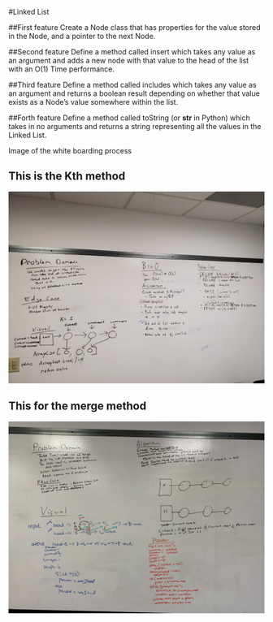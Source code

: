 #Linked List

##First feature 
Create a Node class that has properties for the value 
stored in the Node, and a pointer to the next Node.

##Second feature
Define a method called insert which takes any value as an argument and adds a new 
node with that value to the head of the list with an O(1) Time performance.

##Third feature
Define a method called includes which takes any value as an argument and returns a boolean result depending on whether that 
value exists as a Node’s value somewhere within the list.

##Forth feature
Define a method called toString (or __str__ in Python) which takes in no arguments and returns 
a string representing all the values in the Linked List.

Image of the white boarding process

## This is the Kth method
![](../../images/whiteboard4.jpg)
## This for the merge method
![](../../images/whiteboard5.jpg)
